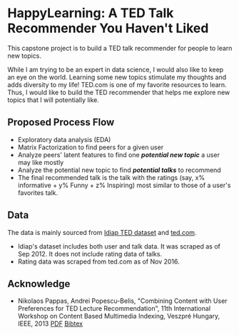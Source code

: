# HappyLearning: A TED Talk Recommender You Haven't Liked

This capstone project is to build a TED talk recommender for people to learn
new topics.

While I am trying to be an expert in data science, I would also like to keep an
eye on the world. Learning some new topics stimulate my thoughts and adds
diversity to my life! TED.com is one of my favorite resources to learn. Thus, I
would like to build the TED recommender that helps me explore new topics that I
will potentially like.

## Proposed Process Flow
- Exploratory data analysis (EDA)
- Matrix Factorization to find peers for a given user
- Analyze peers' latent features to find one ***potential new topic*** a user may like mostly
- Analyze the potential new topic to find ***potential talks*** to recommend
- The final recommended talk is the talk with the ratings (say, x% informative + 
  y% Funny + z% Inspiring) most similar to those of a user's favorites talk. 


## Data
The data is mainly sourced from [Idiap TED dataset](https://www.idiap.ch/dataset/ted) 
and [ted.com](https://ted.com). 
- Idiap's dataset includes both user and talk data. It was scraped as of Sep 2012.
It does not include rating data of talks.
- Rating data was scraped from ted.com as of Nov 2016.

## Acknowledge
- Nikolaos Pappas, Andrei Popescu-Belis, "Combining Content with User
  Preferences for TED Lecture Recommendation", 11th International Workshop on
  Content Based Multimedia Indexing, Veszpré Hungary, IEEE, 2013 
  [PDF](http://publications.idiap.ch/downloads/papers/2013/Pappas_CBMI_2013.pdf)
  [Bibtex](http://publications.idiap.ch/index.php/export/publication/2564/bibtex)
